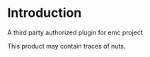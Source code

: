 Introduction
============
A third party authorized plugin for emc project


This product may contain traces of nuts.
